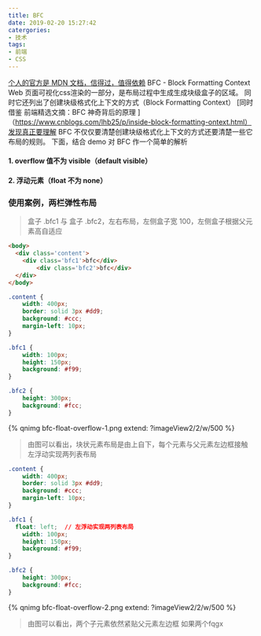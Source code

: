 ```yaml
---
title: BFC
date: 2019-02-20 15:27:42
catergories:
- 技术
tags:
- 前端
- CSS
---
```

[个人的官方是 MDN 文档，信得过，值得依赖](https://developer.mozilla.org/zh-CN/docs/Web/Guide/CSS/Block_formatting_context)
BFC - Block Formatting Context Web 页面可视化css渲染的一部分，是布局过程中生成生成块级盒子的区域。
同时它还列出了创建块级格式化上下文的方式（Block Formatting Context）
[同时借鉴 前端精选文摘：BFC 神奇背后的原理 ]（https://www.cnblogs.com/lhb25/p/inside-block-formatting-ontext.html）发现真正要理解 BFC 不仅仅要清楚创建块级格式化上下文的方式还要清楚一些它布局的规则。
下面，结合 demo 对 BFC 作一个简单的解析
#### 1. overflow 值不为 visible（default visible）
#### 2. 浮动元素（float 不为 none）
### 使用案例，两栏弹性布局
> 盒子 .bfc1 与 盒子 .bfc2，左右布局，左侧盒子宽 100，左侧盒子根据父元素高自适应
```html
<body>
  <div class='content'>
  	<div class='bfc1'>bfc</div>
		<div class='bfc2'>bfc</div>
  </div>
</body>
```
```css
.content {
	width: 400px;
	border: solid 3px #dd9;
	background: #ccc;
	margin-left: 10px;
}

.bfc1 {
	width: 100px;
	height: 150px;
	background: #f99;
}

.bfc2 {
	height: 300px;
	background: #fcc;
}
```
{% qnimg bfc-float-overflow-1.png extend: ?imageView2/2/w/500 %}
> 由图可以看出，块状元素布局是由上自下，每个元素与父元素左边框接触
左浮动实现两列表布局

```css
.content {
	width: 400px;
	border: solid 3px #dd9;
	background: #ccc;
	margin-left: 10px;
}

.bfc1 {
  float: left;  // 左浮动实现两列表布局
	width: 100px;
	height: 150px;
	background: #f99;
}

.bfc2 {
	height: 300px;
	background: #fcc;
}
```
{% qnimg bfc-float-overflow-2.png extend: ?imageView2/2/w/500 %}
> 由图可以看出，两个子元素依然紧贴父元素左边框
  如果两个fqgx
